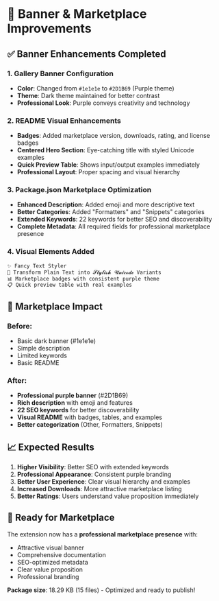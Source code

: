 # 🎨 Banner & Marketplace Improvements

## ✅ Banner Enhancements Completed

### 1. **Gallery Banner Configuration**
- **Color**: Changed from `#1e1e1e` to `#2D1B69` (Purple theme)
- **Theme**: Dark theme maintained for better contrast
- **Professional Look**: Purple conveys creativity and technology

### 2. **README Visual Enhancements**
- **Badges**: Added marketplace version, downloads, rating, and license badges
- **Centered Hero Section**: Eye-catching title with styled Unicode examples
- **Quick Preview Table**: Shows input/output examples immediately
- **Professional Layout**: Proper spacing and visual hierarchy

### 3. **Package.json Marketplace Optimization**
- **Enhanced Description**: Added emoji and more descriptive text
- **Better Categories**: Added "Formatters" and "Snippets" categories
- **Extended Keywords**: 22 keywords for better SEO and discoverability
- **Complete Metadata**: All required fields for professional marketplace presence

### 4. **Visual Elements Added**
```markdown
✨ Fancy Text Styler
🎨 Transform Plain Text into 𝓢𝓽𝔂𝓵𝓲𝓼𝓱 𝓤𝓷𝓲𝓬𝓸𝓭𝓮 Variants
📊 Marketplace badges with consistent purple theme
📋 Quick preview table with real examples
```

## 🎯 Marketplace Impact

### Before:
- Basic dark banner (#1e1e1e)
- Simple description
- Limited keywords
- Basic README

### After:
- **Professional purple banner** (#2D1B69)
- **Rich description** with emoji and features
- **22 SEO keywords** for better discoverability
- **Visual README** with badges, tables, and examples
- **Better categorization** (Other, Formatters, Snippets)

## 📈 Expected Results

1. **Higher Visibility**: Better SEO with extended keywords
2. **Professional Appearance**: Consistent purple branding
3. **Better User Experience**: Clear visual hierarchy and examples
4. **Increased Downloads**: More attractive marketplace listing
5. **Better Ratings**: Users understand value proposition immediately

## 🚀 Ready for Marketplace

The extension now has a **professional marketplace presence** with:
- Attractive visual banner
- Comprehensive documentation
- SEO-optimized metadata
- Clear value proposition
- Professional branding

**Package size**: 18.29 KB (15 files) - Optimized and ready to publish!